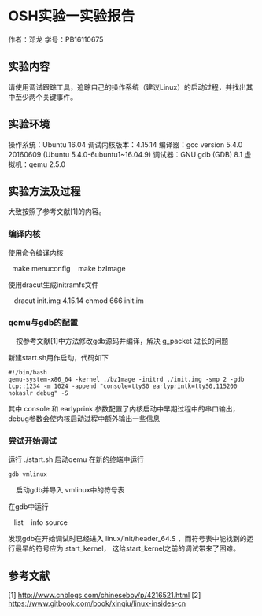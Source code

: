 # OSH实验一实验报告

作者：邓龙 学号：PB16110675

## 实验内容
请使用调试跟踪工具，追踪自己的操作系统（建议Linux）的启动过程，并找出其中至少两个关键事件。

## 实验环境
操作系统：Ubuntu 16.04
调试内核版本：4.15.14
编译器：gcc version 5.4.0 20160609 (Ubuntu 5.4.0-6ubuntu1~16.04.9)
调试器：GNU gdb (GDB) 8.1
虚拟机：qemu 2.5.0

## 实验方法及过程

大致按照了参考文献[1]的内容。

### 编译内核

使用命令编译内核

    make menuconfig
    <save>
    make bzImage

使用dracut生成initramfs文件

    dracut init.img 4.15.14
    chmod 666 init.im

### qemu与gdb的配置
    
按参考文献[1]中方法修改gdb源码并编译，解决 g_packet 过长的问题

新建start.sh用作启动，代码如下

    #!/bin/bash
    qemu-system-x86_64 -kernel ./bzImage -initrd ./init.img -smp 2 -gdb tcp::1234 -m 1024 -append "console=ttyS0 earlyprintk=ttyS0,115200 nokaslr debug" -S

其中 console 和 earlyprink 参数配置了内核启动中早期过程中的串口输出，debug参数会使内核启动过程中额外输出一些信息

### 尝试开始调试

运行 ./start.sh 启动qemu
在新的终端中运行

    gdb vmlinux
    
启动gdb并导入 vmlinux中的符号表

在gdb中运行

    list
    info source

发现gdb在开始调试时已经进入 linux/init/header_64.S ，而符号表中能找到的运行最早的符号应为 start_kernel， 这给start_kernel之前的调试带来了困难。

## 参考文献

[1]  http://www.cnblogs.com/chineseboy/p/4216521.html 
[2]  https://www.gitbook.com/book/xinqiu/linux-insides-cn
